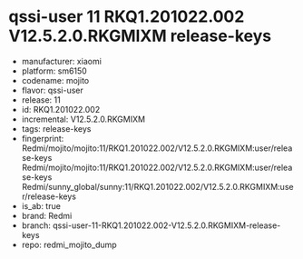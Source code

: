 # qssi-user 11 RKQ1.201022.002 V12.5.2.0.RKGMIXM release-keys
- manufacturer: xiaomi
- platform: sm6150
- codename: mojito
- flavor: qssi-user
- release: 11
- id: RKQ1.201022.002
- incremental: V12.5.2.0.RKGMIXM
- tags: release-keys
- fingerprint: Redmi/mojito/mojito:11/RKQ1.201022.002/V12.5.2.0.RKGMIXM:user/release-keys
Redmi/mojito/mojito:11/RKQ1.201022.002/V12.5.2.0.RKGMIXM:user/release-keys
Redmi/sunny_global/sunny:11/RKQ1.201022.002/V12.5.2.0.RKGMIXM:user/release-keys
- is_ab: true
- brand: Redmi
- branch: qssi-user-11-RKQ1.201022.002-V12.5.2.0.RKGMIXM-release-keys
- repo: redmi_mojito_dump
